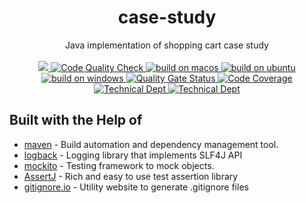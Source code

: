 <h1 align="center">case-study</h1>

<div align="center">
  Java implementation of shopping cart case study
</div>

<br />

<div align="center">
  <!-- last commit-->
  <a href="https://github.com/akadir/case-study/commits" title="Last Commit">
   <img src="https://img.shields.io/github/last-commit/akadir/case-study?style=flat">
  </a>
  
  <!-- Code Quality -->
  <a href="https://github.com/akadir/case-study/actions">
    <img src="https://github.com/akadir/case-study/workflows/check%20code%20quality/badge.svg"
      alt="Code Quality Check" />
  </a>
  
  <!-- macos -->
  <a href="https://github.com/akadir/case-study/actions">
    <img src="https://github.com/akadir/case-study/workflows/build%20on%20macos/badge.svg"
      alt="build on macos" />
  </a>
  
  <!-- ubuntu -->
  <a href="https://github.com/akadir/case-study/actions">
    <img src="https://github.com/akadir/case-study/workflows/build%20on%20ubuntu/badge.svg"
      alt="build on ubuntu" />
  </a>
  
  <!-- windows -->
  <a href="https://github.com/akadir/case-study/actions">
    <img src="https://github.com/akadir/case-study/workflows/build%20on%20windows/badge.svg"
      alt="build on windows" />
  </a>
  
  <!-- Quality Gate Status -->
  <a href="https://sonarcloud.io/dashboard?id=akadir_case-study">
    <img src="https://sonarcloud.io/api/project_badges/measure?project=akadir_case-study&metric=alert_status"
      alt="Quality Gate Status" />
  </a>
  
  <!-- Code Coverage -->
  <a href="https://sonarcloud.io/component_measures?id=akadir_case-study&metric=coverage&view=list">
    <img src="https://sonarcloud.io/api/project_badges/measure?project=akadir_case-study&metric=coverage"
      alt="Code Coverage" />
  </a>
  
  <!-- Technical Dept -->
  <a href="https://sonarcloud.io/component_measures?id=akadir_case-study&metric=sqale_index&view=list">
    <img src="https://sonarcloud.io/api/project_badges/measure?project=akadir_case-study&metric=sqale_index"
      alt="Technical Dept" />
  </a>
  
  <!-- Code Smell -->
  <a href="https://sonarcloud.io/project/issues?id=akadir_case-study&resolved=false&types=CODE_SMELL">
    <img src="https://sonarcloud.io/api/project_badges/measure?project=akadir_case-study&metric=code_smells"
      alt="Technical Dept" />
  </a>
</div>

## Built with the Help of

 *  [maven](https://maven.apache.org/) - Build automation and dependency management tool.
 *  [logback](http://logback.qos.ch/) - Logging library that implements SLF4J API
 *  [mockito](https://site.mockito.org/) - Testing framework to mock objects.
 *  [AssertJ](https://joel-costigliola.github.io/assertj/) - Rich and easy to use test assertion library
 *  [gitignore.io](https://gitignore.io/) - Utility website to generate .gitignore files
